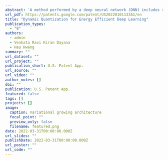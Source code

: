 ```yaml
---
abstract: 'A method performed by a deep neural network (DNN) includes receiving, at a layer of the DNN during an inference stage, a layer input comprising content associated with a DNN input received at the DNN. The method also includes quantizing one or more parameters of a plurality of parameters associated with the layer based on the content of the layer input. The method further includes performing a task corresponding to the DNN input, the task performed with the one or more one quantized parameters.'
url_pdf: https://patents.google.com/patent/US20220101133A1/en
title: "Dynamic Quantization for Energy Efficient Deep Learning"
publication_types:
  - "8"
authors:
  - admin
  - Venkata Ravi Kiran Dayana
  - Hau Hwang
summary: ""
url_dataset: ""
url_project: ""
publication_short: U.S. Patent App.
url_source: ""
url_video: ""
author_notes: []
doi: ""
publication: U.S. Patent App.
featured: false
tags: []
projects: []
image:
  caption: Variational growing architecture
  focal_point: ""
  preview_only: false
  filename: featured.png
date: 2022-03-31T00:00:00.000Z
url_slides: ""
publishDate: 2022-03-31T00:00:00.000Z
url_poster: ""
url_code: ""
---
```

